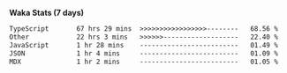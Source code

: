 
<b>Waka Stats (7 days)</b>

<!--START_SECTION:waka-->

```txt
TypeScript       67 hrs 29 mins  >>>>>>>>>>>>>>>>>--------   68.56 %
Other            22 hrs 3 mins   >>>>>>-------------------   22.40 %
JavaScript       1 hr 28 mins    -------------------------   01.49 %
JSON             1 hr 4 mins     -------------------------   01.09 %
MDX              1 hr 2 mins     -------------------------   01.05 %
```

<!--END_SECTION:waka-->
